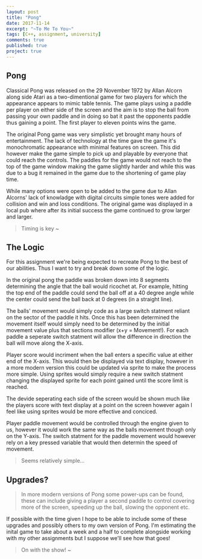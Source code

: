```yaml
---
layout: post
title: "Pong"
date: 2017-11-14
excerpt: "~To Me To You~"
tags: [C++, assignment, university]
comments: true
published: true
project: true
---
```


## Pong

Classical Pong was released on the 29 November 1972 by 	Allan Alcorn along side Atari as a two-dimentional game for two players for which the appearance appears to mimic table tennis. The game plays using a paddle
per player on either side of the screen and the aim is to stop the ball from passing your own paddle and in doing so bat it past the opponents paddle thus gaining a point. The first player to
eleven points wins the game.

The original Pong game was very simplistic yet brought many hours of entertainment. The lack of technology at the time gave the game it's monochromatic appearance with minimal features on screen.
This did however make the game simple to pick up and playable by everyone that could reach the controls. The paddles for the game would not reach to the top of the game window making the game
slightly harder and while this was due to a bug it remained in the game due to the shortening of game play time. 

While many options were open to be added to the game due to Allan Alcorns' lack of knowladge with digital circuits simple tones were added for collision and win and loss conditions.
The original game was displayed in a local pub where after its initial success the game continued to grow larger and larger.

> Timing is key ~

## The Logic

For this assignment we're being expected to recreate Pong to the best of our abilities. Thus I want to try and break down some of the logic.

In the original pong the paddle was broken down into 8 segments determining the angle that the ball would ricochet at. For example, hitting the top end of the paddle could send the ball off at a 40 degree angle
while the center could send the ball back at 0 degrees (in a straight line).
      
The balls' movement would simply code as a large switch statment reliant on the sector of the paddle it hits. Once this has been determined the movement itself would simply need to be determined by the initial movement value
plus that sections modifier (x+y = Movement!). For each paddle a seperate switch statment will allow the difference in direction the ball will move along the X-axis.

Player score would incriment when the ball enters a specific value at either end of the X-axis. This would then be displayed via text display, however in a more modern version this could be updated via sprite to make the process more
simple. Using sprites would simply require a new switch statment changing the displayed sprite for each point gained until the score limit is reached.

The devide seperating each side of the screen would be shown much like the players score with text display at a point on the screen however again I feel like using sprites would be more effective and conciced. 

Player paddle movement would be controlled through the engine given to us, however it would work the same way as the balls movement though only on the Y-axis. The switch statment for the paddle movement would however rely on a key pressed variable 
that would then determin the speed of movement.

> Seems relatively simple...


## Upgrades?

> In more modern versions of Pong some power-ups can be found, these can include giving a player a second paddle to control covering more of the screen, speeding up the ball, slowing the opponent etc.

If possible with the time given I hope to be able to include some of these upgrades and possibly others to my own version of Pong. 
I'm estimating the inital game to take about a week and a half to complete alongside working with my other assignments but I suppose we'll see how that goes!

> On with the show! ~
